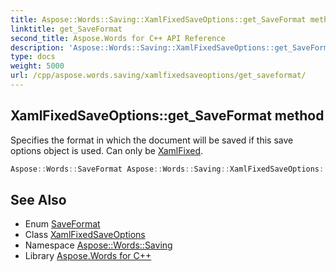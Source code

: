```yaml
---
title: Aspose::Words::Saving::XamlFixedSaveOptions::get_SaveFormat method
linktitle: get_SaveFormat
second_title: Aspose.Words for C++ API Reference
description: 'Aspose::Words::Saving::XamlFixedSaveOptions::get_SaveFormat method. Specifies the format in which the document will be saved if this save options object is used. Can only be XamlFixed in C++.'
type: docs
weight: 5000
url: /cpp/aspose.words.saving/xamlfixedsaveoptions/get_saveformat/
---
```

## XamlFixedSaveOptions::get_SaveFormat method


Specifies the format in which the document will be saved if this save options object is used. Can only be [XamlFixed](../../../aspose.words/saveformat/).

```cpp
Aspose::Words::SaveFormat Aspose::Words::Saving::XamlFixedSaveOptions::get_SaveFormat() override
```

## See Also

* Enum [SaveFormat](../../../aspose.words/saveformat/)
* Class [XamlFixedSaveOptions](../)
* Namespace [Aspose::Words::Saving](../../)
* Library [Aspose.Words for C++](../../../)
